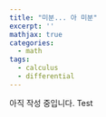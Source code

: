 ```yaml
---
title: "미분... 아 미분"
excerpt: ''
mathjax: true
categories:
  - math
tags:
  - calculus
  - differential
---
```


아직 작성 중입니다.
Test
